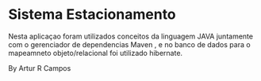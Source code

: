 # Sistema Estacionamento

Nesta aplicaçao foram utilizados conceitos da linguagem JAVA 
juntamente com o gerenciador de dependencias Maven , e no banco de dados para o mapeamneto objeto/relacional foi utilizado hibernate.

By Artur R Campos